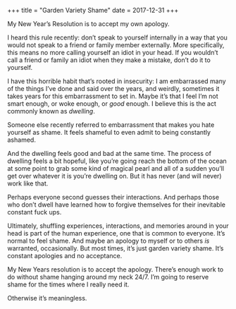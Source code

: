 +++
title = "Garden Variety Shame"
date = 2017-12-31
+++

My New Year’s Resolution is to accept my own apology.

I heard this rule recently: don’t speak to yourself internally in a way that you would not speak to a friend or family member externally. More specifically, this means no more calling yourself an idiot in your head. If you wouldn’t call a friend or family an idiot when they make a mistake, don’t do it to yourself.

I have this horrible habit that’s rooted in insecurity: I am embarrassed many of the things I’ve done and said over the years, and weirdly, sometimes it takes years for this embarrassment to set in. Maybe it’s that I feel I’m not smart enough, or woke enough, or _good_ enough. I believe this is the act commonly known as _dwelling_.

Someone else recently referred to embarrassment that makes you hate yourself as shame. It feels shameful to even admit to being constantly ashamed.

And the dwelling feels good and bad at the same time. The process of dwelling feels a bit hopeful, like you’re going reach the bottom of the ocean at some point to grab some kind of magical pearl and all of a sudden you’ll get over whatever it is you’re dwelling on. But it has never (and will never) work like that.

Perhaps everyone second guesses their interactions. And perhaps those who don’t dwell have learned how to forgive themselves for their inevitable constant fuck ups. 

Ultimately, shuffling experiences, interactions, and memories around in your head is part of the human experience, one that is common to everyone. It’s normal to feel shame. And maybe an apology to myself or to others _is_ warranted, occasionally. But most times, it’s just garden variety shame. It’s constant apologies and no acceptance.

My New Years resolution is to accept the apology. There’s enough work to do without shame hanging around my neck 24/7. I’m going to reserve shame for the times where I really need it.

Otherwise it’s meaningless.